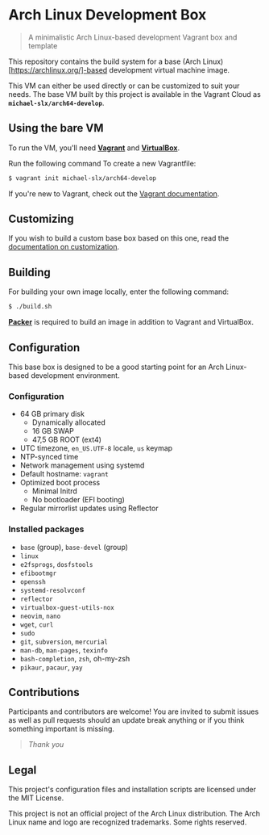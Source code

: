 # Arch Linux Development Box

> A minimalistic Arch Linux-based development Vagrant box and template

This repository contains the build system for a base (Arch Linux)[https://archlinux.org/]-based development virtual machine image.

This VM can either be used directly or can be customized to suit your needs.
The base VM built by this project is available in the Vagrant Cloud as **`michael-slx/arch64-develop`**.

## Using the bare VM

To run the VM, you'll need **[Vagrant](https://www.vagrantup.com/)** and **[VirtualBox](https://www.virtualbox.org/)**.

Run the following command To create a new Vagrantfile: 

```bash
$ vagrant init michael-slx/arch64-develop
```

If you're new to Vagrant, check out the [Vagrant documentation](https://developer.hashicorp.com/vagrant).

## Customizing

If you wish to build a custom base box based on this one, read the [documentation on customization](customization.md).

## Building

For building your own image locally, enter the following command:

```bash
$ ./build.sh
```

**[Packer](https://www.packer.io/)** is required to build an image in addition to Vagrant and VirtualBox.

## Configuration

This base box is designed to be a good starting point for an Arch Linux-based development environment.

### Configuration

- 64 GB primary disk
  - Dynamically allocated
  - 16 GB SWAP
  - 47,5 GB ROOT (ext4)
- UTC timezone, `en_US.UTF-8` locale, `us` keymap
- NTP-synced time
- Network management using systemd
- Default hostname: `vagrant`
- Optimized boot process
    - Minimal Initrd
    - No bootloader (EFI booting)
- Regular mirrorlist updates using Reflector

### Installed packages

- `base` (group), `base-devel` (group)
- `linux`
- `e2fsprogs`, `dosfstools`
- `efibootmgr`
- `openssh`
- `systemd-resolvconf`
- `reflector`
- `virtualbox-guest-utils-nox`
- `neovim`, `nano`
- `wget`, `curl`
- `sudo`
- `git`, `subversion`, `mercurial`
- `man-db`, `man-pages`, `texinfo`
- `bash-completion`, `zsh`, oh-my-zsh
- `pikaur`, `pacaur`, `yay`

## Contributions

Participants and contributors are welcome!  You are invited to submit issues as well as pull requests should an update break anything or if you think something important is missing.

> _Thank you_

## Legal

This project's configuration files and installation scripts are licensed under the MIT License.

This project is not an official project of the Arch Linux distribution. The Arch Linux name and logo are recognized trademarks. Some rights reserved.
